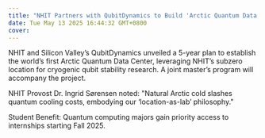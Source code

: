 ```yaml
---
title: "NHIT Partners with QubitDynamics to Build 'Arctic Quantum Data Center'"
date: Tue May 13 2025 16:44:32 GMT+0800
cover:
---
```


NHIT and Silicon Valley’s QubitDynamics unveiled a 5-year plan to establish the world’s first Arctic Quantum Data Center, leveraging NHIT’s subzero location for cryogenic qubit stability research. A joint master’s program will accompany the project.

NHIT Provost Dr. Ingrid Sørensen noted: "Natural Arctic cold slashes quantum cooling costs, embodying our ‘location-as-lab’ philosophy."

Student Benefit: Quantum computing majors gain priority access to internships starting Fall 2025.
